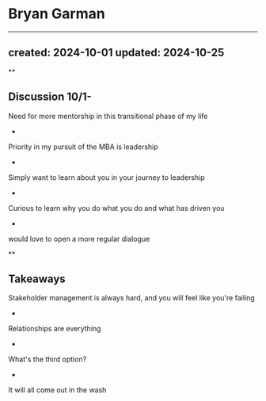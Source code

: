 # Bryan Garman

---
created: 2024-10-01
updated: 2024-10-25
---

**
## Discussion 10/1- 

Need for more mentorship in this transitional phase of my life

- 
Priority in my pursuit of the MBA is leadership

- 
Simply want to learn about you in your journey to leadership

- 
Curious to learn why you do what you do and what has driven you

- 
would love to open a more regular dialogue

**

Takeaways
- 
Stakeholder management is always hard, and you will feel like you're failing

- 
Relationships are everything

- 
What's the third option?

- 
It will all come out in the wash